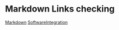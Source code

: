# Markdown Links checking
[Markdown](https://es.wikipedia.org/wiki/Markdown) 
[SoftwareIntegration](https://developer.mozilla.org/en-US/404)
